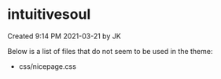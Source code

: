# intuitivesoul

Created 9:14 PM 2021-03-21 by JK

Below is a list of files that do not seem to be used in the theme:
- css/nicepage.css

